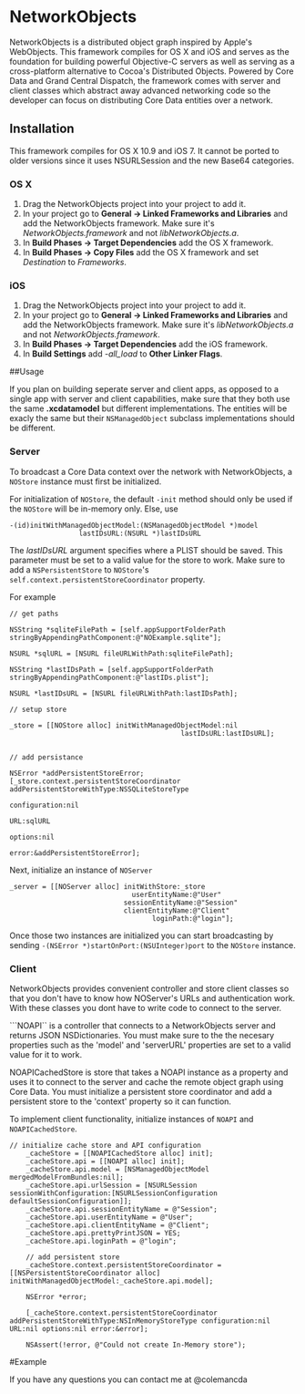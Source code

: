 NetworkObjects
==============

NetworkObjects is a distributed object graph inspired by Apple's WebObjects. This framework compiles for OS X and iOS and serves as the foundation for building powerful Objective-C servers as well as serving as a cross-platform alternative to Cocoa's Distributed Objects. Powered by Core Data and Grand Central Dispatch, the framework comes with server and client classes which abstract away advanced networking code so the developer can focus on distributing Core Data entities over a network.

## Installation

This framework compiles for OS X 10.9 and iOS 7. It cannot be ported to older versions since it uses NSURLSession and the new Base64 categories.

### OS X

1. Drag the NetworkObjects project into your project to add it.
2. In your project go to **General -> Linked Frameworks and Libraries** and add the NetworkObjects framework. Make sure it's *NetworkObjects.framework* and not *libNetworkObjects.a*.
3. In **Build Phases -> Target Dependencies** add the OS X framework.
4. In **Build Phases -> Copy Files** add the OS X framework and set *Destination* to *Frameworks*.

### iOS

1. Drag the NetworkObjects project into your project to add it.
2. In your project go to **General -> Linked Frameworks and Libraries** and add the NetworkObjects framework. Make sure it's *libNetworkObjects.a* and not *NetworkObjects.framework*.
3. In **Build Phases -> Target Dependencies** add the iOS framework.
4. In **Build Settings** add *-all_load* to **Other Linker Flags**.

##Usage

If you plan on building seperate server and client apps, as opposed to a single app with server and client capabilities, make sure that they both use the same **.xcdatamodel** but different implementations. The entities will be exacly the same but their ```NSManagedObject``` subclass implementations should be different.

### Server

To broadcast a Core Data context over the network with NetworkObjects, a ```NOStore``` instance must first be initialized.

For initialization of ```NOStore```, the default ```-init``` method should only be used if the ```NOStore``` will be in-memory only. Else, use 

	-(id)initWithManagedObjectModel:(NSManagedObjectModel *)model
		             lastIDsURL:(NSURL *)lastIDsURL
		             
The *lastIDsURL* argument specifies where a PLIST should be saved. This parameter must be set to a valid value for the store to work. Make sure to add a ```NSPersistentStore``` to ```NOStore```'s ```self.context.persistentStoreCoordinator``` property.

For example

    // get paths
    
    NSString *sqliteFilePath = [self.appSupportFolderPath stringByAppendingPathComponent:@"NOExample.sqlite"];
    
    NSURL *sqlURL = [NSURL fileURLWithPath:sqliteFilePath];
    
    NSString *lastIDsPath = [self.appSupportFolderPath stringByAppendingPathComponent:@"lastIDs.plist"];
    
    NSURL *lastIDsURL = [NSURL fileURLWithPath:lastIDsPath];
    
    // setup store
    
    _store = [[NOStore alloc] initWithManagedObjectModel:nil
                                              lastIDsURL:lastIDsURL];
    
    
    // add persistance
    
    NSError *addPersistentStoreError;
    [_store.context.persistentStoreCoordinator addPersistentStoreWithType:NSSQLiteStoreType
                                                            configuration:nil
                                                                      URL:sqlURL
                                                                  options:nil
                                                                    error:&addPersistentStoreError];

Next, initialize an instance of ```NOServer``` 

	_server = [[NOServer alloc] initWithStore:_store
	                              userEntityName:@"User"
	                            sessionEntityName:@"Session"
	                            clientEntityName:@"Client"
	                                   loginPath:@"login"];
                                    
Once those two instances are initialized you can start broadcasting by sending ```-(NSError *)startOnPort:(NSUInteger)port``` to the ```NOStore``` instance.

### Client

NetworkObjects provides convenient controller and store client classes so that you don't have to know how NOServer's URLs and authentication work. With these classes you dont have to write code to connect to the server.

```NOAPI`` is a controller that connects to a NetworkObjects server and returns JSON NSDictionaries. You must make sure to the the necesary properties such as the 'model' and 'serverURL' properties are set to a valid value for it to work.

NOAPICachedStore is store that takes a NOAPI instance as a property and uses it to connect to the server and cache the remote object graph using Core Data. You must initialize a persistent store coordinator and add a persistent store to the 'context' property so it can function.

To implement client functionality, initialize instances of ```NOAPI``` and ```NOAPICachedStore```.

	// initialize cache store and API configuration
        _cacheStore = [[NOAPICachedStore alloc] init];
        _cacheStore.api = [[NOAPI alloc] init];
        _cacheStore.api.model = [NSManagedObjectModel mergedModelFromBundles:nil];
        _cacheStore.api.urlSession = [NSURLSession sessionWithConfiguration:[NSURLSessionConfiguration defaultSessionConfiguration]];
        _cacheStore.api.sessionEntityName = @"Session";
        _cacheStore.api.userEntityName = @"User";
        _cacheStore.api.clientEntityName = @"Client";
        _cacheStore.api.prettyPrintJSON = YES;
        _cacheStore.api.loginPath = @"login";
        
        // add persistent store
        _cacheStore.context.persistentStoreCoordinator = [[NSPersistentStoreCoordinator alloc] initWithManagedObjectModel:_cacheStore.api.model];
        
        NSError *error;
        
        [_cacheStore.context.persistentStoreCoordinator addPersistentStoreWithType:NSInMemoryStoreType configuration:nil URL:nil options:nil error:&error];
        
        NSAssert(!error, @"Could not create In-Memory store");



#Example



If you have any questions you can contact me at @colemancda

